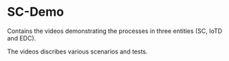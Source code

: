 # SC-Demo
Contains the videos demonstrating the processes in three entities (SC, IoTD and EDC).

The videos discribes various  scenarios and tests. 
